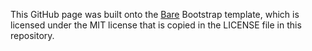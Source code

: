 This GitHub page was built onto the [Bare](http://startbootstrap.com/template-overviews/bare/) Bootstrap template, which is licensed under the MIT license that is copied in the LICENSE file in this repository.
